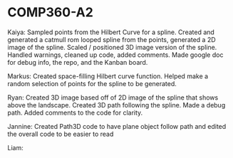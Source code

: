 # COMP360-A2

Kaiya: Sampled points from the Hilbert Curve for a spline. Created and generated a catmull rom looped spline from the points, generated a 2D image of the spline. Scaled / positioned 3D image version of the spline. Handled warnings, cleaned up code, added comments. Made google doc for debug info, the repo, and the Kanban board.

Markus: Created space-filling Hilbert curve function. Helped make a random selection of points for the spline to be generated.

Ryan: Created 3D image based off of 2D image of the spline that shows above the landscape. Created 3D path following the spline. Made a debug path. Added comments to the code for clarity.

Jannine: Created Path3D code to have plane object follow path and edited the overall code to be easier to read

Liam:
